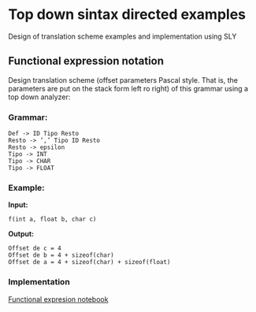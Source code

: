 # Top down sintax directed examples
Design of translation scheme examples and implementation using SLY 

## Functional expression notation

Design translation scheme (offset parameters Pascal style. That is, the parameters are put on the stack form left ro right) of this grammar using
a top down analyzer:

### Grammar:

```
Def -> ID Tipo Resto
Resto -> ‘,’ Tipo ID Resto
Resto -> epsilon
Tipo -> INT
Tipo -> CHAR
Tipo -> FLOAT
```

### Example:

**Input:**

`f(int a, float b, char c)`

**Output:**

```
Offset de c = 4
Offset de b = 4 + sizeof(char)
Offset de a = 4 + sizeof(char) + sizeof(float)

```

### Implementation
[Functional expresion notebook](./src/functional_expressions_top_down.ipynb)

